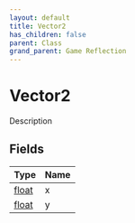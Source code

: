 ```yaml
---
layout: default
title: Vector2
has_children: false
parent: Class
grand_parent: Game Reflection
---
```

# Vector2
Description 

## Fields

| Type | Name |
|:-------------|:--------------|
| [float](/docs/game-reflection/components/float) | x |
| [float](/docs/game-reflection/components/float) | y |

